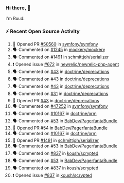 ### Hi there, 👋

I'm Ruud.
 
### :zap: Recent Open Source Activity

<!--START_SECTION:activity-->
1. 💪 Opened PR [#50560](https://github.com/symfony/symfony/pull/50560) in [symfony/symfony](https://github.com/symfony/symfony)
2. 🗣 Commented on [#1245](https://github.com/mockery/mockery/issues/1245) in [mockery/mockery](https://github.com/mockery/mockery)
3. 🗣 Commented on [#1491](https://github.com/schmittjoh/serializer/issues/1491) in [schmittjoh/serializer](https://github.com/schmittjoh/serializer)
4. ❗ Opened issue [#672](https://github.com/newrelic/newrelic-php-agent/issues/672) in [newrelic/newrelic-php-agent](https://github.com/newrelic/newrelic-php-agent)
5. 🗣 Commented on [#43](https://github.com/doctrine/deprecations/issues/43) in [doctrine/deprecations](https://github.com/doctrine/deprecations)
6. 🗣 Commented on [#43](https://github.com/doctrine/deprecations/issues/43) in [doctrine/deprecations](https://github.com/doctrine/deprecations)
7. 🗣 Commented on [#43](https://github.com/doctrine/deprecations/issues/43) in [doctrine/deprecations](https://github.com/doctrine/deprecations)
8. 🗣 Commented on [#31](https://github.com/doctrine/deprecations/issues/31) in [doctrine/deprecations](https://github.com/doctrine/deprecations)
9. 💪 Opened PR [#43](https://github.com/doctrine/deprecations/pull/43) in [doctrine/deprecations](https://github.com/doctrine/deprecations)
10. 🗣 Commented on [#47252](https://github.com/symfony/symfony/issues/47252) in [symfony/symfony](https://github.com/symfony/symfony)
11. 🗣 Commented on [#10167](https://github.com/doctrine/orm/issues/10167) in [doctrine/orm](https://github.com/doctrine/orm)
12. 🗣 Commented on [#53](https://github.com/BabDev/PagerfantaBundle/issues/53) in [BabDev/PagerfantaBundle](https://github.com/BabDev/PagerfantaBundle)
13. 💪 Opened PR [#54](https://github.com/BabDev/PagerfantaBundle/pull/54) in [BabDev/PagerfantaBundle](https://github.com/BabDev/PagerfantaBundle)
14. 🗣 Commented on [#10167](https://github.com/doctrine/orm/issues/10167) in [doctrine/orm](https://github.com/doctrine/orm)
15. 💪 Opened PR [#1491](https://github.com/schmittjoh/serializer/pull/1491) in [schmittjoh/serializer](https://github.com/schmittjoh/serializer)
16. 🗣 Commented on [#53](https://github.com/BabDev/PagerfantaBundle/issues/53) in [BabDev/PagerfantaBundle](https://github.com/BabDev/PagerfantaBundle)
17. 🗣 Commented on [#837](https://github.com/koush/scrypted/issues/837) in [koush/scrypted](https://github.com/koush/scrypted)
18. 🗣 Commented on [#53](https://github.com/BabDev/PagerfantaBundle/issues/53) in [BabDev/PagerfantaBundle](https://github.com/BabDev/PagerfantaBundle)
19. 🗣 Commented on [#837](https://github.com/koush/scrypted/issues/837) in [koush/scrypted](https://github.com/koush/scrypted)
20. ❗ Opened issue [#837](https://github.com/koush/scrypted/issues/837) in [koush/scrypted](https://github.com/koush/scrypted)
<!--END_SECTION:activity-->
